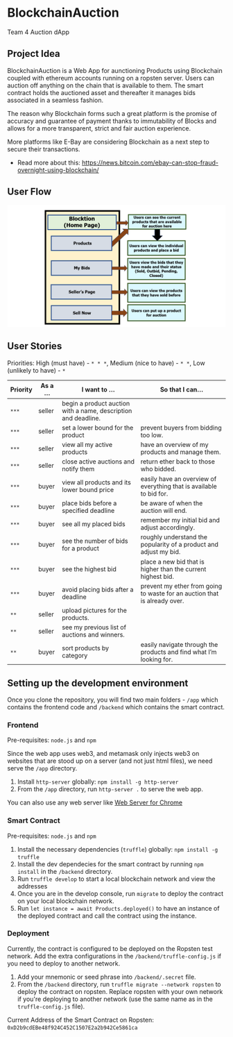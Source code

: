 # BlockchainAuction
Team 4 Auction dApp

## Project Idea
BlockchainAuction is a Web App for aunctioning Products using Blockchain coupled with ethereum accounts running on a ropsten server. Users can auction off anything on the chain that is available to them. The smart contract holds the auctioned asset and thereafter it manages bids associated in a seamless fashion.

The reason why Blockchain forms such a great platform is the promise of accuracy and guarantee of payment thanks to immutability of Blocks and allows for a more transparent, strict and fair auction experience.

More platforms like E-Bay are considering Blockchain as a next step to secure their transactions.
- Read more about this: https://news.bitcoin.com/ebay-can-stop-fraud-overnight-using-blockchain/

## User Flow
![](app/images/userflow.png)

## User Stories
Priorities: High (must have) - `* * *`, Medium (nice to have) - `* *`, Low (unlikely to have) - `*`

| Priority | As a …​                                    | I want to …​                     | So that I can…​                                                        |
| -------- | ------------------------------------------ | ------------------------------ | ---------------------------------------------------------------------- |
| `***`  | seller | begin a product auction with a name, description and deadline.| |
| `***`  | seller | set a lower bound for the product | prevent buyers from bidding too low.|
| `***`  | seller | view all my active products | have an overview of my products and manage them.|
| `***`  | seller | close active auctions and notify them | return ether back to those who bidded.|
| `***`  | buyer | view all products and its lower bound price| easily have an overview of everything that is available to bid for.|
| `***`  | buyer | place bids before a specified deadline | be aware of when the auction will end. |
| `***`  | buyer | see all my placed bids | remember my initial bid and adjust accordingly. |
| `***`  | buyer | see the number of bids for a product | roughly understand the popularity of a product and adjust my bid. |
| `***`  | buyer | see the highest bid | place a new bid that is higher than the current highest bid. |
| `***`  | buyer | avoid placing bids after a deadline | prevent my ether from going to waste for an auction that is already over. |
| `**`  | 	seller | upload pictures for the products.| |
| `**`  |	seller | see my previous list of auctions and winners.||
| `**`  |	buyer | sort products by category | easily navigate through the products and find what I’m looking for. |

## Setting up the development environment

Once you clone the repository, you will find two main folders -  `/app` which contains the frontend code and `/backend` which contains the smart contract.

### Frontend

Pre-requisites: `node.js` and `npm`

Since the web app uses web3, and metamask only injects web3 on websites that are stood up on a server (and not just html files), we need serve the `/app` directory.

1. Install `http-server` globally: `npm install -g http-server`
2. From the `/app` directory, run `http-server .` to serve the web app.

You can also use any web server like [Web Server for Chrome](https://chrome.google.com/webstore/detail/web-server-for-chrome/ofhbbkphhbklhfoeikjpcbhemlocgigb?hl=en)

### Smart Contract

Pre-requisites: `node.js` and `npm`

1. Install the necessary dependencies (`truffle`) globally: `npm install -g truffle`
2. Install the dev dependecies for the smart contract by running `npm install` in the `/backend` directory.
3. Run `truffle develop` to start a local blockchain network and view the addresses
4. Once you are in the develop console, run `migrate` to deploy the contract on your local blockchain network.
5. Run `let instance = await Products.deployed()` to have an instance of the deployed contract and call the contract using the instance.

### Deployment

Currently, the contract is configured to be deployed on the Ropsten test network. Add the extra configurations in the `/backend/truffle-config.js` if you need to deploy to another network.

1. Add your mnemonic or seed phrase into `/backend/.secret` file.
2. From the `/backend` directory, run `truffle migrate --network ropsten` to deploy the contract on ropsten. Replace ropsten with your own network if you're deploying to another network (use the same name as in the `truffle-config.js` file).

Current Address of the Smart Contract on Ropsten: `0xD2b9cdEBe48f924C452C1507E2a2b942Ce5861ca`
